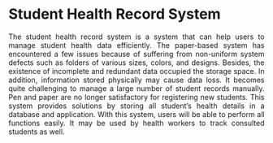 # Student Health Record System

<p align='justify'>The student health record system is a system that can help users to manage student health data efficiently. The paper-based system has encountered a few issues because of suffering from non-uniform system defects such as folders of various sizes, colors, and designs. Besides, the existence of incomplete and redundant data occupied the storage space. In addition, information stored physically may cause data loss. It becomes quite challenging to manage a large number of student records manually. Pen and paper are no longer satisfactory for registering new students. This system provides solutions by storing all student’s health details in a database and application. With this system, users will be able to perform all functions easily. It may be used by health workers to track consulted students as well.</p>
